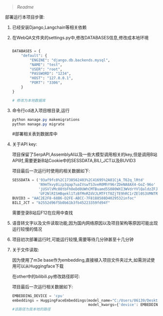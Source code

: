 > _Readme_

部署运行本项目步骤:

1. 已经安装Django,Langchain等相关依赖

2. 在WebQA文件夹的settings.py中,修改DATABASES信息,修改成本地环境

   ```python
   
   DATABASES = {
       "default": {
           "ENGINE": "django.db.backends.mysql",
           "NAME": "test",
           "USER": "root",
           "PASSWORD": "1234",
           "HOST": "127.0.0.1",
           "PORT": "3306",
       }
   }
   
   # 修改为本地数据库
   ```

3. 命令行cd进入项目根目录,运行

   ```powershell
   python manage.py makemigrations
   python manage.py migrate
   ```

   #部署相关表到数据库中

4. 关于API key:

   项目保留了SerpAPI,AssemblyAI以及一些大模型调用相关的key,但是调用B站API时,需要更新B站Cookie中的SESSDATA,BILI_JCT以及BUVID3

   项目最后一次运行时使用的相关数据如下:

   ```python
   SESSDATA = ('93af9fc8%2C1738562403%2C41695%2A81CjA_T62q_lRtd'
               'N9mTkvy8izp3qap7uaIVswTS3veR0MhY96rZDeNA8AX4-GoZ-96o'
               'jUSVlVMc08tbFhOeDd0UWhCMTBuamd5S080WXI3WVdrYVlQaldzZFJiZ'
               'UF2NlRISHBqekl1TzBfMnRZdVJLMTFtT0ZjTE9hRC1rZEl0S3VMNTRSSlJnVE1BIIEC')
   BUVID3 = "AAC2E2F8-68B6-D2FE-ABCC-7F8188588D4029532infoc"
   BILI_JCT = "b2552d96f5b0b61b3fb45223359fd94f"
   ```

   需要登录B站后F12在应用中查找

5. 语音转文字以及文件读取功能,因为国内网络原因以及项目架构等原因可能出现运行较慢的情况

6. 项目初次部署运行时,可能运行较慢,需要等待几分钟甚至十几分钟

7. 关于文件读取:

   因为使用了m3e base作为embedding,直接植入项目文件夹过大,如需测试使用可以从Huggingface下载

   在other中的bilibili.py修改路径即可:

   项目最后一次运行相关数据如下:

   ```python
   EMBEDDING_DEVICE = 'cpu'
   embeddings = HuggingFaceEmbeddings(model_name="C:/Users/86139/Desktop/项目/m3e-base",
                                      model_kwargs={'device': EMBEDDING_DEVICE})
   #该路径为我本地的路径
   ```

   